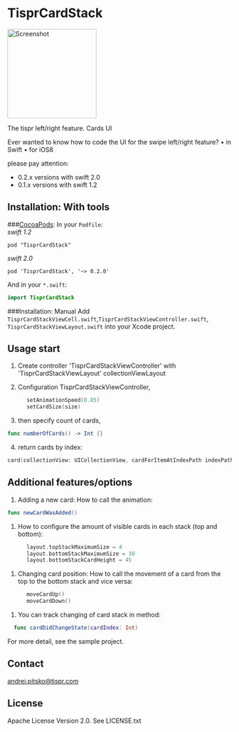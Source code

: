 TisprCardStack
============


<img src="./Screenshot_main.gif" width="200" alt="Screenshot" />

The tispr  left/right feature. Cards UI

Ever wanted to know how to code the UI for the swipe left/right feature?
	•	in Swift
	•	for iOS8
	
please pay attention:
- 0.2.x versions with swift 2.0
- 0.1.x versions with swift 1.2


Installation: With tools
------------

###[CocoaPods](http://cocoapods.org/):
In your `Podfile`:<br/>
*swift 1.2*
```
pod "TisprCardStack"
```
*swift 2.0*
```
pod 'TisprCardStack', '~> 0.2.0'
```
And in your `*.swift`:
```swift
import TisprCardStack
```



###Installation: Manual
Add `TisprCardStackViewCell.swift`,`TisprCardStackViewController.swift`, `TisprCardStackViewLayout.swift` into your Xcode project.

Usage start
-----
1. Create controller 'TisprCardStackViewController' with 'TisprCardStackViewLayout' collectionViewLayout

2. Configuration TisprCardStackViewController,

  ```swift
        setAnimationSpeed(0.85)
        setCardSize(size)
  ```

3. then specify count of cards,
  ```swift
  func numberOfCards() -> Int {}
  ```
	
4. return cards by index:
  ```swift
  card(collectionView: UICollectionView, cardForItemAtIndexPath indexPath: NSIndexPath) -> TisprCardStackViewCell {}
  ```

Additional features/options
-----	
1. Adding a new card: How to call the animation:

  ```swift
func newCardWasAdded()
  ```

1. How to configure the amount of visible cards in each stack (top and bottom):
  ```swift
        layout.topStackMaximumSize = 4
        layout.bottomStackMaximumSize = 30
        layout.bottomStackCardHeight = 45
  ```

1. Changing card position: How to call the movement of a card from the top to the bottom stack and vice versa:
  ```swift
        moveCardUp()
        moveCardDown()
  ```
1. You can track changing of card stack in method:
  ```swift
	func cardDidChangeState(cardIndex: Int)
   ```


For more detail, see the sample project.

Contact
-------

andrei.pitsko@tispr.com

License
-------
Apache License
                           Version 2.0. See LICENSE.txt
